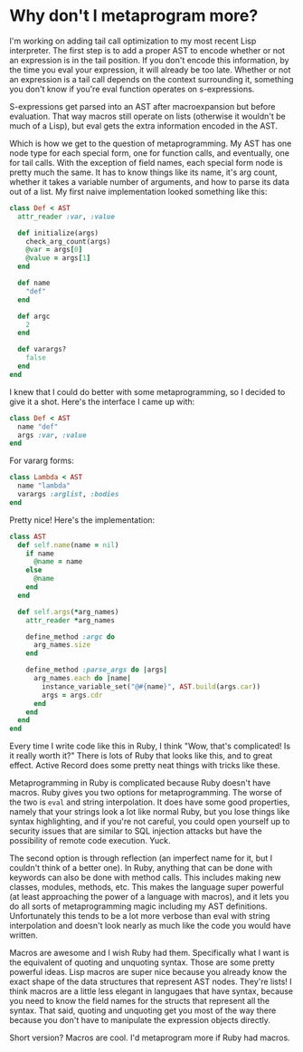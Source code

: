 # Why don't I metaprogram more?

I'm working on adding tail call optimization to my most recent Lisp
interpreter. The first step is to add a proper AST to encode whether or not an
expression is in the tail position. If you don't encode this information, by
the time you eval your expression, it will already be too late. Whether or not
an expression is a tail call depends on the context surrounding it, something
you don't know if you're eval function operates on s-expressions.

S-expressions get parsed into an AST after macroexpansion but before
evaluation. That way macros still operate on lists (otherwise it wouldn't be
much of a Lisp), but eval gets the extra information encoded in the AST.

Which is how we get to the question of metaprogramming. My AST has one node
type for each special form, one for function calls, and eventually, one for
tail calls. With the exception of field names, each special form node is pretty
much the same. It has to know things like its name, it's arg count, whether it
takes a variable number of arguments, and how to parse its data out of a list.
My first naive implementation looked something like this:

```ruby
class Def < AST
  attr_reader :var, :value

  def initialize(args)
    check_arg_count(args)
    @var = args[0]
    @value = args[1]
  end

  def name
    "def"
  end

  def argc
    2
  end

  def varargs?
    false
  end
end
```

I knew that I could do better with some metaprogramming, so I decided to give
it a shot. Here's the interface I came up with:

```ruby
class Def < AST
  name "def"
  args :var, :value
end
```

For vararg forms:

```ruby
class Lambda < AST
  name "lambda"
  varargs :arglist, :bodies
end
```

Pretty nice! Here's the implementation:

```ruby
class AST
  def self.name(name = nil)
    if name
      @name = name
    else
      @name
    end
  end

  def self.args(*arg_names)
    attr_reader *arg_names

    define_method :argc do
      arg_names.size
    end

    define_method :parse_args do |args|
      arg_names.each do |name|
        instance_variable_set("@#{name}", AST.build(args.car))
        args = args.cdr
      end
    end
  end
end
```

Every time I write code like this in Ruby, I think "Wow, that's complicated! Is
it really worth it?" There is lots of Ruby that looks like this, and to great
effect. Active Record does some pretty neat things with tricks like these.

Metaprogramming in Ruby is complicated because Ruby doesn't have macros. Ruby
gives you two options for metaprogramming. The worse of the two is `eval` and
string interpolation. It does have some good properties, namely that your
strings look a lot like normal Ruby, but you lose things like syntax
highlighting, and if you're not careful, you could open yourself up to security
issues that are similar to SQL injection attacks but have the possibility of
remote code execution. Yuck.

The second option is through reflection (an imperfect name for it, but I
couldn't think of a better one). In Ruby, anything that can be done with
keywords can also be done with method calls. This includes making new classes,
modules, methods, etc. This makes the language super powerful (at least
approaching the power of a language with macros), and it lets you do all sorts
of metaprogramming magic including my AST definitions. Unfortunately this
tends to be a lot more verbose than eval with string interpolation and doesn't
look nearly as much like the code you would have written.

Macros are awesome and I wish Ruby had them. Specifically what I want is the
equivalent of quoting and unquoting syntax. Those are some pretty powerful
ideas. Lisp macros are super nice because you already know the exact shape of
the data structures that represent AST nodes. They're lists! I think macros are
a little less elegant in langugaes that have syntax, because you need to know
the field names for the structs that represent all the syntax. That said,
quoting and unquoting get you most of the way there because you don't have to
manipulate the expression objects directly.

Short version? Macros are cool. I'd metaprogram more if Ruby had macros.
